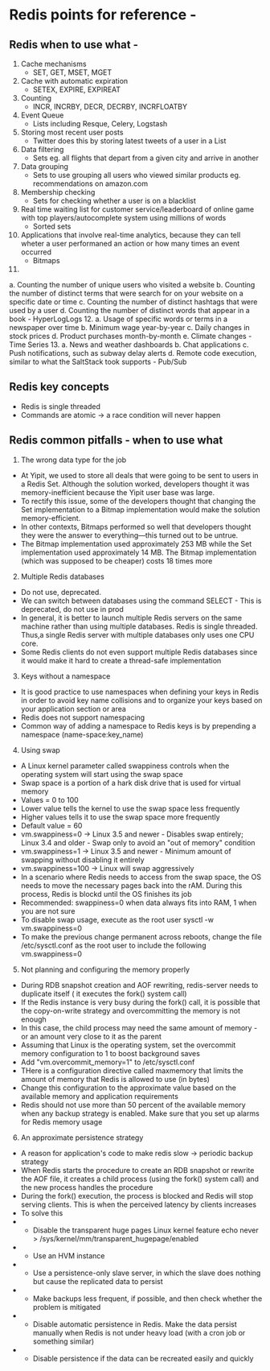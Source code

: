 # Redis points for reference -

## Redis when to use what -

1. Cache mechanisms
    - SET, GET, MSET, MGET
2. Cache with automatic expiration
    - SETEX, EXPIRE, EXPIREAT
3. Counting
    - INCR, INCRBY, DECR, DECRBY, INCRFLOATBY
4. Event Queue
    - Lists including Resque, Celery, Logstash
5. Storing most recent user posts
    - Twitter does this by storing latest tweets of a user in a List
6. Data filtering
    - Sets eg. all flights that depart from a given city and arrive in another
7. Data grouping
    - Sets to use grouping all users who viewed similar products eg. recommendations on amazon.com
8. Membership checking
    - Sets for checking whether a user is on a blacklist
9. Real time waiting list for customer service/leaderboard of online game with top players/autocomplete system using millions of words
    - Sorted sets
10. Applications that involve real-time analytics, because they can tell wheter a user performaned an action or how many times an event occurred
    - Bitmaps
11. 
a. Counting the number of unique users who visited a website
b. Counting the number of distinct terms that were search for on your website on a specific date or time
c. Counting the number of distinct hashtags that were used by a user
d. Counting the number of distinct words that appear in a book
    - HyperLogLogs
12. 
a. Usage of specific words or terms in a newspaper over time
b. Minimum wage year-by-year
c. Daily changes in stock prices
d. Product purchases month-by-month
e. Climate changes
    - Time Series
13. 
a. News and weather dashboards
b. Chat applications
c. Push notifications, such as subway delay alerts
d. Remote code execution, similar to what the SaltStack took supports
    - Pub/Sub

## Redis key concepts
- Redis is single threaded
- Commands are atomic -> a race condition will never happen

## Redis common pitfalls - when to use what
1. The wrong data type for the job
- At Yipit, we used to store all deals that were going to be sent to users in a Redis Set. Although the solution worked, developers thought it was memory-inefficient because the Yipit user base was large. 
- To rectify this issue, some of the developers thought that changing the Set implementation to a Bitmap implementation would make the solution memory-efficient. 
- In other contexts, Bitmaps performed so well that developers thought they were the answer to everything—this turned out to be untrue.
- The Bitmap implementation used approximately 253 MB while the Set implementation used approximately 14 MB. The Bitmap implementation (which was supposed to be cheaper) costs 18 times more

2. Multiple Redis databases
- Do not use, deprecated.
- We can switch between databases using the command SELECT <dbid> - This is deprecated, do not use in prod
- In general, it is better to launch multiple Redis servers on the same machine rather than using multiple databases. Redis is single threaded. Thus,a single Redis server with multiple databases only uses one CPU core. 
- Some Redis clients do not even support multiple Redis databases since it would make it hard to create a thread-safe implementation

3. Keys without a namespace 
- It is good practice to use namespaces when defining your keys in Redis in order to avoid key name collisions and to organize your keys based on your application section or area
- Redis does not support namespacing
- Common way of adding a namespace to Redis keys is by prepending a namespace (name-space:key_name)

4. Using swap
- A Linux kernel parameter called swappiness controls when the operating system will start using the swap space
- Swap space is a portion of a hark disk drive that is used for virtual memory
- Values = 0 to 100
- Lower value tells the kernel to use the swap space less frequently 
- Higher values tells it to use the swap space more frequently
- Default value = 60
- vm.swappiness=0 -> Linux 3.5 and newer - Disables swap entirely; Linux 3.4 and older - Swap only to avoid an "out of memory" condition
- vm.swappiness=1 -> Linux 3.5 and newer - Minimum amount of swapping without disabling it entirely
- vm.swappiness=100 -> Linux will swap aggressively
- In a scenario where Redis needs to access from the swap space, the OS needs to move the necessary pages back into the rAM. During this process, Redis is blockd until the OS finishes its job
- Recommended: swappiness=0 when data always fits into RAM, 1 when you are not sure
- To disable swap usage, execute as the root user sysctl -w vm.swappiness=0
- To make the previous change permanent across reboots, change the file /etc/sysctl.conf as the root user to include the following vm.swappiness=0

5. Not planning and configuring the memory properly
- During RDB snapshot creation and AOF rewriting, redis-server needs to duplicate itself ( it executes the fork() system call)
- If the Redis instance is very busy during the fork() call, it is possible that the copy-on-write strategy and overcommitting the memory is not enough
- In this case, the child process may need the same amount of memory - or an amount very close to it as the parent
- Assuming that Linux is the operating system, set the overcommit memory configuration to 1 to boost background saves
- Add "vm.overcommit_memory=1" to /etc/sysctl.conf
- THere is a configuration directive called maxmemory that limits the amount of memory that Redis is allowed to use (in bytes)
- Change this configuration to the approximate value based on the available memory and application requirements
- Redis should not use more than 50 percent of the available memory when any backup strategy is enabled. Make sure that you set up alarms for Redis memory usage

6. An approximate persistence strategy
- A reason for application's code to make redis slow -> periodic backup strategy
- When Redis starts the procedure to create an RDB snapshot or rewrite the AOF file, it creates a child process (using the fork() system call) and the new process handles the procedure
- During the fork() execution, the process is blocked and Redis will stop serving clients. This is when the perceived latency by clients increases
- To solve this
- * Disable the transparent huge pages Linux kernel feature echo never > /sys/kernel/mm/transparent_hugepage/enabled
- * Use an HVM instance
- * Use a persistence-only slave server, in which the slave does nothing but cause the replicated data to persist
- * Make backups less frequent, if possible, and then check whether the problem is mitigated
- * Disable automatic persistence in Redis. Make the data persist manually when Redis is not under heavy load (with a cron job or something similar)
- * Disable persistence if the data can be recreated easily and quickly
 